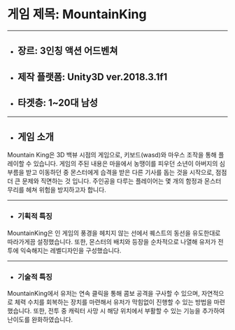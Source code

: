 # 게임 제목: MountainKing


***
* ## 장르: 3인칭 액션 어드벤쳐
* ## 제작 플랫폼: Unity3D ver.2018.3.1f1 
* ## 타겟층: 1~20대 남성

*** 
* ## 게임 소개
Mountain King은 3D 백뷰 시점의 게임으로, 키보드(wasd)와 마우스 조작을 통해 플레이할 수 있습니다.
게임의 주된 내용은 마을에서 농땡이를 피우던 소년이 아버지의 심부름을 받고 이동하던 중 몬스터에게
습격을 받은 다른 기사를 돕는 것을 시작으로, 점점 더 큰 문제와 직면하는 것 입니다.
주인공을 다루는 플레이어는 몇 개의 함정과 몬스터 무리를 헤쳐 위험을 방지하고자 합니다.

***
* ### 기획적 특징
MountainKing은 인 게임의 풍경을 헤치지 않는 선에서 퀘스트의 동선을 유도한대로 따라가게끔 설정했습니다.
또한, 몬스터의 배치와 등장을 순차적으로 나열해 유저가 전투에 익숙해지는 레벨디자인을 구성했습니다.


***
* ### 기술적 특징
MountainKing에서 유저는 연속 클릭을 통해 콤보 공격을 구사할 수 있으며,
자연적으로 체력 수치를 회복하는 장치를 마련해서 유저가 막힘없이 진행할 수 있는 방법을 마련했습니다.
또한, 전투 중 캐릭터 사망 시 해당 위치에서 부활할 수 있는 기능을 추가하여 난이도를 완화하였습니다.

